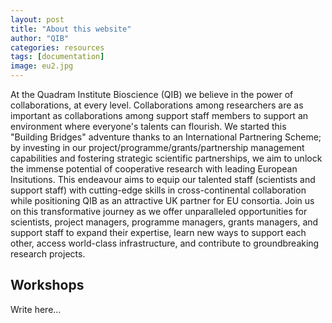 ```yaml
---
layout: post
title: "About this website"
author: "QIB"
categories: resources
tags: [documentation]
image: eu2.jpg
---
```

At the Quadram Institute Bioscience (QIB) we believe in the power of collaborations, at every level. Collaborations among researchers are as important as collaborations among support staff members to support an environment where everyone's talents can flourish. We started this "Building Bridges" adventure thanks to an International Partnering Scheme; by investing in our project/programme/grants/partnership management capabilities and fostering strategic scientific partnerships, we aim to unlock the immense potential of cooperative research with leading European Insitutions. This endeavour aims to equip our talented staff (scientists and support staff) with cutting-edge skills in cross-continental collaboration while positioning QIB as an attractive UK partner for EU consortia.
Join us on this transformative journey as we offer unparalleled opportunities for scientists, project managers, programme managers, grants managers, and support staff to expand their expertise, learn new ways to support each other, access world-class infrastructure, and contribute to groundbreaking research projects.

## Workshops

Write here...